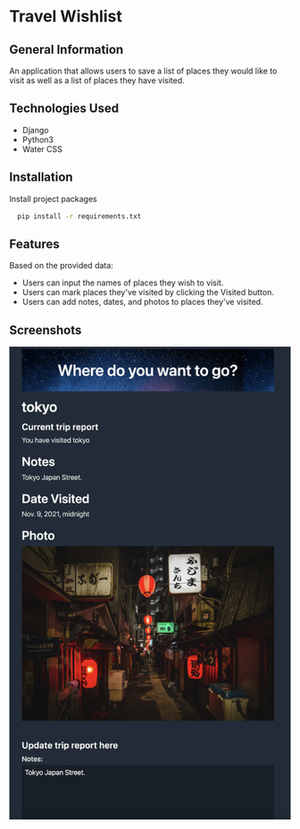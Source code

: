 # Travel Wishlist

## General Information

An application that allows users to save a list of places they would like to visit as well as a list of places they have visited.

## Technologies Used

- Django
- Python3
- Water CSS

## Installation

Install project packages

```bash
  pip install -r requirements.txt
```

## Features

Based on the provided data:

- Users can input the names of places they wish to visit.
- Users can mark places they've visited by clicking the Visited button.
- Users can add notes, dates, and photos to places they've visited.

## Screenshots

![App Screenshot](wishlist/travelapp.png)
